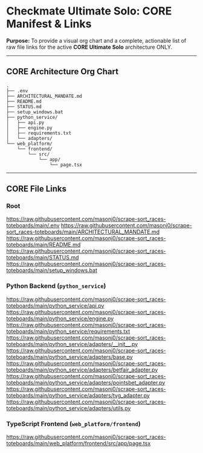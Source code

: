 # Checkmate Ultimate Solo: CORE Manifest & Links

**Purpose:** To provide a visual org chart and a complete, actionable list of raw file links for the active **CORE Ultimate Solo** architecture ONLY.

---

## CORE Architecture Org Chart

```
.
├── .env
├── ARCHITECTURAL_MANDATE.md
├── README.md
├── STATUS.md
├── setup_windows.bat
├── python_service/
│   ├── api.py
│   ├── engine.py
│   ├── requirements.txt
│   └── adapters/
└── web_platform/
    └── frontend/
        └── src/
            └── app/
                └── page.tsx
```

---

## CORE File Links

### Root
https://raw.githubusercontent.com/masonj0/scrape-sort_races-toteboards/main/.env
https://raw.githubusercontent.com/masonj0/scrape-sort_races-toteboards/main/ARCHITECTURAL_MANDATE.md
https://raw.githubusercontent.com/masonj0/scrape-sort_races-toteboards/main/README.md
https://raw.githubusercontent.com/masonj0/scrape-sort_races-toteboards/main/STATUS.md
https://raw.githubusercontent.com/masonj0/scrape-sort_races-toteboards/main/setup_windows.bat

### Python Backend (`python_service`)
https://raw.githubusercontent.com/masonj0/scrape-sort_races-toteboards/main/python_service/api.py
https://raw.githubusercontent.com/masonj0/scrape-sort_races-toteboards/main/python_service/engine.py
https://raw.githubusercontent.com/masonj0/scrape-sort_races-toteboards/main/python_service/requirements.txt
https://raw.githubusercontent.com/masonj0/scrape-sort_races-toteboards/main/python_service/adapters/__init__.py
https://raw.githubusercontent.com/masonj0/scrape-sort_races-toteboards/main/python_service/adapters/base.py
https://raw.githubusercontent.com/masonj0/scrape-sort_races-toteboards/main/python_service/adapters/betfair_adapter.py
https://raw.githubusercontent.com/masonj0/scrape-sort_races-toteboards/main/python_service/adapters/pointsbet_adapter.py
https://raw.githubusercontent.com/masonj0/scrape-sort_races-toteboards/main/python_service/adapters/tvg_adapter.py
https://raw.githubusercontent.com/masonj0/scrape-sort_races-toteboards/main/python_service/adapters/utils.py

### TypeScript Frontend (`web_platform/frontend`)
https://raw.githubusercontent.com/masonj0/scrape-sort_races-toteboards/main/web_platform/frontend/src/app/page.tsx
